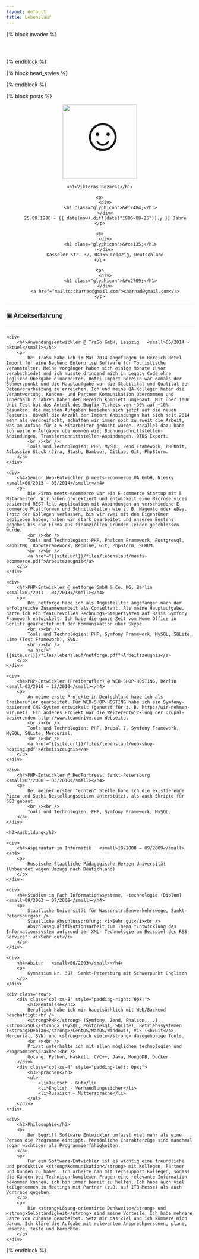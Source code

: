 ```yaml
---
layout: default
title: Lebenslauf
---
```


{% block invader %}
<div style="padding-top: 3em;"/>
{% endblock %}

{% block head_styles %}
<style>
    #cv-sidebar #cv-photo {
        border: 1px;
        width: 200px;
    }

    #cv-sidebar {
        text-align: center;
    }

    #cv-main {
        font-family: "Arial";
    }

    #cv-main h3 {
        padding-top: 20px;
        padding-bottom: 20px;
        border-top: 1px solid #EEEEEE;
        border-bottom: 1px solid #EEEEEE;
        margin-top: 0px;
        margin-bottom: 20px;
    }

    #cv-main h3:before {
        content: "\025A3  "
    }

    #cv-main > div {
        margin-bottom: 3em;
    }

    #cv-main > div > p {
        text-align: justify;
        color: #444444;
    }

    #cv-main h4 {
        font-weight: bold;
    }
</style>
{% endblock %}

{% block posts %}
<div id="cv-sidebar" class="col-xs-3">
    <span style="font-size: 125px;"><img src="{{site.url}}/img/viktoras.jpg" id="cv-photo" class="img-thumbnail" alt="☺"/></span>

    <h1>Viktoras Bezaras</h1>

    <p>
        <div>
            <h1 class="glyphicon">&#12484;</h1>
        </div>
        25.09.1986 - {{ date(now).diff(date("1986-09-25")).y }} Jahre
    </p>

    <p>
        <div>
            <h1 class="glyphicon">&#xe135;</h1>
        </div>
        Kasseler Str. 37, 04155 Leipzig, Deutschland
    </p>

    <p>
        <div>
            <h1 class="glyphicon">&#x2709;</h1>
        </div>
        <a href="mailto:charnad@gmail.com">charnad@gmail.com</a>
    </p>
</div>

<div id="cv-main" class="col-xs-9">
    <h3>Arbeitserfahrung</h3>

    <div>
        <h4>Anwendungsentwickler @ TraSo GmbH, Leipzig   <small>05/2014 - aktuel</small></h4>
        <p>
            Bei TraSo habe ich im Mai 2014 angefangen im Bereich Hotel Import für eine Backend Enterprise Software für Touristische Veranstalter. Meine Vorgänger haben sich einige Monate zuvor verabschiedet und ich musste dringend mich in Legacy Code ohne jegliche Übergabe einarbeiten. Hotel Import Bereich war damals der Schmerzpunkt und die Hauptaufgabe war die Stabilität und Qualität der Datenverarbeitung zu erreichen. Ich und meine QA-Kollegin haben die Verantwortung, Kunden- und Partner Kommunikation übernommen und innerhalb 2 Jahren haben den Bereich komplett umgebaut. Mit über 1000 Unit-Test hat das Anteil des Bugfix-Tickets von ~90% auf ~10% gesunken, die meisten Aufgaben beziehen sich jetzt auf die neuen Features. Obwohl die Anzahl der Import Anbindungen hat sich seit 2014 mehr als verdreifacht, schaffen wir immer noch zu zweit die Arbeit, was am Anfang für 4-5 Mitarbeiter gedacht wurde. Parallel dazu habe ich weitere Aufgaben übernommen wie: Buchungschnittstellen-Anbindungen, Transferschnittstellen-Anbindungen, OTDS Export.
            <br /><br />
            Tools und Technologien: PHP, MySQL, Zend Framework, PHPUnit, Atlassian Stack (Jira, Stash, Bamboo), GitLab, Git, PhpStorm.
        </p>
    </div>

    <div>
        <h4>Senior Web-Entwickler @ meets-ecommerce OA GmbH, Niesky   <small>06/2013 – 05/2014</small></h4>
        <p>
            Die Firma meets-ecommerce war ein E-commerce Startup mit 5 Mitarbeiter. Wir haben projektiert und entwickelt eine Microservices basierend REST-like Application mit Anbindungen an verschiedene E-commerce Plattformen und Schnittstellen wie z. B. Magento oder eBay. Trotz der Kollegen verlassen, bis wir zwei mit dem Eigentümer geblieben haben, haben wir stark gearbeitet und unseren Bestens gegeben bis die Firma aus finanziellen Gründen leider geschlossen wurde.
            <br /><br />
            Tools und Technologien: PHP, Phalcon Framework, Postgresql, RabbitMQ, RobotFramework, Redmine, Git, PhpStorm, SCRUM.
            <br /><br />
            <a href="{{site.url}}/files/lebenslauf/meets-ecommerce.pdf">Arbeitszeugnis</a>
        </p>
    </div>

    <div>
        <h4>PHP-Entwickler @ netforge GmbH & Co. KG, Berlin    <small>01/2011 – 04/2013</small></h4>
        <p>
            Bei netforge habe ich als Angestellter angefangen nach der erfolgreiche Zusammenarbeit als Consultant. Als meine Hauptaufgabe, hatte ich ein featurevolles Rechnungs-Steuersystem auf Basis Symfony Framework entwickelt. Ich habe die ganze Zeit vom Home Office in Görlitz gearbeitet mit der Kommunikation über Skype.
            <br /><br />
            Tools und Technologien: PHP, Symfony Framework, MySQL, SQLite, Lime (Test Framework), SVN.
            <br /><br />
            <a href="{{site.url}}/files/lebenslauf/netforge.pdf">Arbeitszeugnis</a>
        </p>
    </div>

    <div>
        <h4>PHP-Entwickler (Freiberufler) @ WEB-SHOP-HOSTING, Berlin   <small>03/2010 – 12/2010</small></h4>
        <p>
            An meine erste Projekte in Deutschland habe ich als Freiberufler gearbeitet. Für WEB-SHOP-HOSTING habe ich ein Symfony-basierend CMS-System entwickelt (genutzt für z. B. http://wir-nehmen-wir.net). Ein anderes Projekt war die Weiterentwicklung der Drupal-basierenden http://www.teamdrive.com Webseite.
            <br /><br />
            Tools und Technologien: PHP, Drupal 7, Symfony Framework, MySQL, SQLite, Mercurial.
            <br /><br />
            <a href="{{site.url}}/files/lebenslauf/web-shop-hosting.pdf">Arbeitszeugnis</a>
        </p>
    </div>

    <div>
        <h4>PHP-Entwickler @ RedFortress, Sankt-Petersburg   <small>07/2008 – 03/2010</small></h4>
        <p>
            Bei meiner ersten "echten" Stelle habe ich die existierende Pizza und Sushi Bestellungsseiten Unterstützt, als auch Skripte für SEO gebaut. 
            <br /><br />
            Tools und Technologien: PHP, Symfony Framework, MySQL.
        </p>
    </div>

    <h3>Ausbildung</h3>

    <div>
        <h4>Aspirantur in Informatik   <small>10/2008 – 09/2009</small></h4>
        <p>
            Russische Staatliche Pädagogische Herzen-Universität (Unbeendet wegen Umzugs nach Deutschland)
        </p>
    </div>

    <div>
        <h4>Studium im Fach Informationssysteme, -technologie (Diplom)   <small>09/2003 – 07/2008</small></h4>
        <p>
            Staatliche Universität für Wasserstraßenverkehrswege, Sankt-Petersburg<br />
            Staatliche Abschlussprüfung: <i>Sehr gut</i><br />
            Abschlussqualifikationsarbeit zum Thema "Entwicklung des Informationssystem aufgrund der XML- Technologie am Beispiel des RSS-Service": <i>Sehr gut</i>
        </p>
    </div>

    <div>
        <h4>Abitur   <small>06/2003</small></h4>
        <p>
            Gymnasium Nr. 397, Sankt-Petersburg mit Schwerpunkt Englisch
        </p>
    </div>

    <div class="row">
        <div class="col-xs-8" style="padding-right: 0px;">
            <h3>Kentnisse</h3>
            Beruflich habe ich mir hauptsächlich mit Web/Backend beschäftigt:<br />
            <strong>PHP</strong> (Symfony, Zend, Phalcon, ..), <strong>SQL</strong> (MySQL, Postgresql, SQLite), Betriebssystemen (<strong>Debian</strong>/CentOS/MacOS/Windows), VCS (<b>Git</b>, Mercurial, SVN) und <strong>noch viele</strong> dazugehörige Tools.
            <br /><br />
            Privat unterhalte ich mit allen möglichen technologien und Programmiersprachen:<br />
            Golang, Python, Haskell, C/C++, Java, MongoDB, Docker
        </div>
        <div class="col-xs-4" style="padding-left: 0px;">
            <h3>Sprachen</h3>
            <ul>
                <li>Deutsch - Gut</li>
                <li>English - Verhandlungssicher</li>
                <li>Russisch - Muttersprache</li>
            </ul>
        </div>
    </div>

    <div>
        <h3>Philosophie</h3>
        <p>
            Der Begriff Software Entwickler umfasst viel mehr als eine Person die Programme eintippt. Persönliche Charakterzüge sind manchmal sogar wichtiger als Programmierfähigkeiten.
        </p>
        <p>
            Für ein Software-Entwickler ist es wichtig eine freundliche und produktive <strong>Kommunikation</strong> mit Kollegen, Partner und Kunden zu haben. Ich arbeite nah mit Techsupport Kollegen, sodass die Kunden bei Technisch-komplexen Fragen eine relevante Information bekommen können, ich bin immer bereit zu helfen. Ich habe auch viel teilgenommen in Meetings mit Partner (z.B. auf ITB Messe) als auch Vortrage gegeben.
        </p>
        <p>
            Die <strong>Lösung-orientirte Denkweise</strong> und <strong>Selbständigkeit</strong> sind meine Vorteile. Ich habe mehrere Jahre von Zuhause gearbeitet. Setz mir das Ziel und ich kümmere mich darum. Ich kläre die Aufgabe mit relevanten Ansprechpersonen, plane, umsetze, teste und berichte.
        </p>
    </div>
</div>
{% endblock %}
